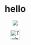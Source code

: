 <h1 align="center">hello</h1>

<p align="center">
  <img src="https://readme-typing-svg.herokuapp.com?font=Fira+Code&size=20&pause=1000&center=true&vCenter=true&width=440&lines=Learning golang" />
</p>
<p align="center">
  <a href="https://t.me/ifiedu" target="_blank">
    <img src="https://cdn-icons-png.flaticon.com/512/2111/2111646.png" width="30" alt="Telegram" />
  </a>
</p>

